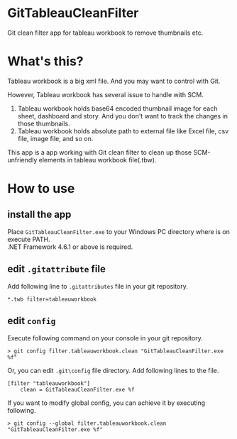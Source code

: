 # GitTableauCleanFilter
Git clean filter app for tableau workbook to remove thumbnails etc.


# What's this?

Tableau workbook is a big xml file. And you may want to control with Git.

However, Tableau workbook has several issue to handle with SCM.

1. Tableau workbook holds base64 encoded thumbnail image for each sheet, dashboard and story. And you don't want to track the changes in those thumbnails.
1. Tableau workbook holds absolute path to external file like Excel file, csv file, image file, and so on.

This app is a app working with Git clean filter to clean up those SCM-unfriendly elements in tableau workbook file(.tbw).  

# How to use

## install the app
Place `GitTableauCleanFilter.exe` to your Windows PC directory where is on execute PATH.  
.NET Framework 4.6.1 or above is required.

## edit `.gitattribute` file

Add following line to `.gitattributes` file in your git repository.
```
*.twb filter=tableauworkbook
```

## edit `config`

Execute following command on your console in your git repository.
```
> git config filter.tableauworkbook.clean "GitTableauCleanFilter.exe %f"
```

Or, you can edit `.git\config` file directory. Add following lines to the file.
```
[filter "tableauworkbook"]
	clean = GitTableauCleanFilter.exe %f
```

If you want to modify global config, you can achieve it by executing following.
```
> git config --global filter.tableauworkbook.clean "GitTableauCleanFilter.exe %f"
```
